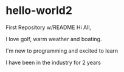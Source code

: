 # hello-world2
First Repository w/README
Hi All, 

I love golf, warm weather and boating. 

I'm new to programming and excited to learn

I have been in the industry for 2 years
